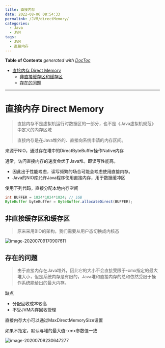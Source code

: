 ```yaml
---
title: 直接内存
date: 2022-08-06 08:54:33
permalink: /JVM/directMemory/
categories:
  - Java
  - JVM
tags:
  - JVM
  - 直接内存
---
```

<!-- START doctoc generated TOC please keep comment here to allow auto update -->
<!-- DON'T EDIT THIS SECTION, INSTEAD RE-RUN doctoc TO UPDATE -->
**Table of Contents**  *generated with [DocToc](https://github.com/thlorenz/doctoc)*

- [直接内存 Direct Memory](#%E7%9B%B4%E6%8E%A5%E5%86%85%E5%AD%98-direct-memory)
  - [非直接缓存区和缓存区](#%E9%9D%9E%E7%9B%B4%E6%8E%A5%E7%BC%93%E5%AD%98%E5%8C%BA%E5%92%8C%E7%BC%93%E5%AD%98%E5%8C%BA)
  - [存在的问题](#%E5%AD%98%E5%9C%A8%E7%9A%84%E9%97%AE%E9%A2%98)

<!-- END doctoc generated TOC please keep comment here to allow auto update -->

---
# 直接内存 Direct Memory

> 直接内存不是虚拟机运行时数据区的一部分，也不是《Java虚拟机规范》中定义的内存区域
>
> 直接内存是在Java堆外的、直接向系统申请的内存区间。

来源于NIO，通过存在堆中的DirectByteBuffer操作Native内存

通常，访问直接内存的速度会优于Java堆。即读写性能高。

- 因此出于性能考虑，读写频繁的场合可能会考虑使用直接内存。
- Java的NIO库允许Java程序使用直接内存，用于数据缓冲区

使用下列代码，直接分配本地内存空间

```java
int BUFFER = 1024*1024*1024; // 1GB
ByteBuffer byteBuffer = ByteBuffer.allocateDirect(BUFFER);
```

## 非直接缓存区和缓存区

> 原来采用BIO的架构，我们需要从用户态切换成内核态

![image-20200709170907611](https://images.zaiolos.top/images/202208091451672.png)



<Badge text="NIO的方式使用了缓存区的概念"/>

## 存在的问题

<Badge text="也可能导致outofMemoryError异常" type="error"/>

> 由于直接内存在Java堆外，因此它的大小不会直接受限于-xmx指定的最大堆大小，但是系统内存是有限的，Java堆和直接内存的总和依然受限于操作系统能给出的最大内存。

缺点

- 分配回收成本较高
- 不受JVM内存回收管理

直接内存大小可以通过MaxDirectMemorySize设置

如果不指定，默认与堆的最大值-xmx参数值一致

![image-20200709230647277](https://images.zaiolos.top/images/202208091451108.png)